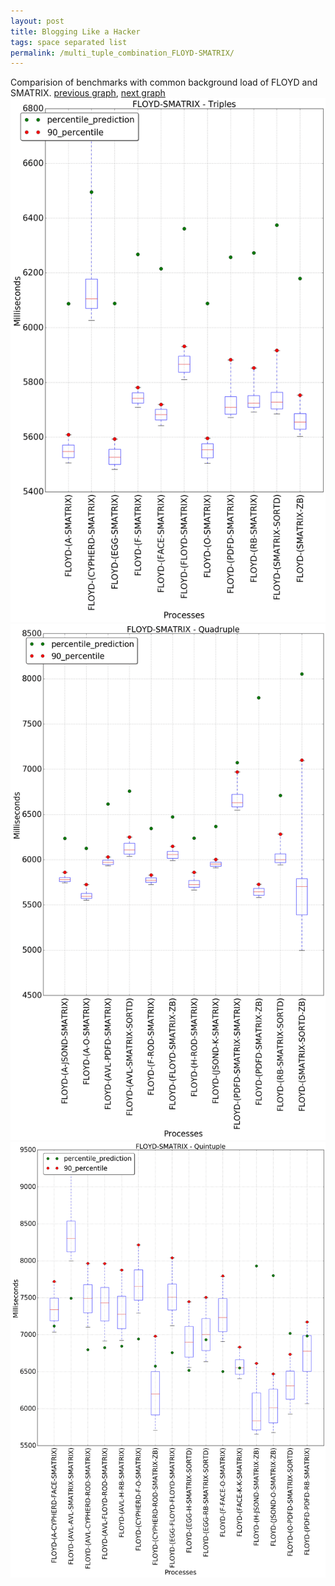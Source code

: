 ```yaml
---
layout: post
title: Blogging Like a Hacker
tags: space separated list
permalink: /multi_tuple_combination_FLOYD-SMATRIX/
---
```


Comparision of benchmarks with common background load of FLOYD and SMATRIX.
[previous graph](../multi_tuple_combination_FLOYD-ROD/), [next graph](../multi_tuple_combination_FLOYD-SORTD/)
<img src="./images/triple/FLOYD/FLOYD-SMATRIX_box.png" alt="graph figure"><img src="./images/quadruple/FLOYD/FLOYD-SMATRIX_box.png" alt="graph figure"><img src="./images/quintuple/FLOYD/FLOYD-SMATRIX_box.png" alt="graph figure">